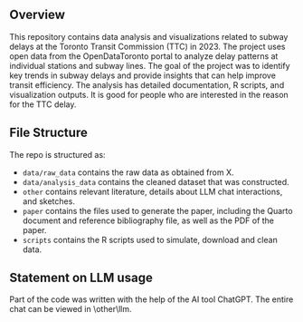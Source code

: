 ## Overview

This repository contains data analysis and visualizations related to subway delays at the Toronto Transit Commission (TTC) in 2023. 
The project uses open data from the OpenDataToronto portal to analyze delay patterns at individual stations and subway lines. 
The goal of the project was to identify key trends in subway delays and provide insights that can help improve transit efficiency. 
The analysis has detailed documentation, R scripts, and visualization outputs. It is good for people who are interested in the reason for the TTC delay.

## File Structure

The repo is structured as:

-   `data/raw_data` contains the raw data as obtained from X.
-   `data/analysis_data` contains the cleaned dataset that was constructed.
-   `other` contains relevant literature, details about LLM chat interactions, and sketches.
-   `paper` contains the files used to generate the paper, including the Quarto document and reference bibliography file, as well as the PDF of the paper. 
-   `scripts` contains the R scripts used to simulate, download and clean data.


## Statement on LLM usage

Part of the code was written with the help of the AI tool ChatGPT. The entire chat can be viewed in \other\llm.
